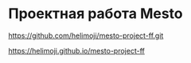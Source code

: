 # Проектная работа Mesto
https://github.com/helimoji/mesto-project-ff.git

https://helimoji.github.io/mesto-project-ff
